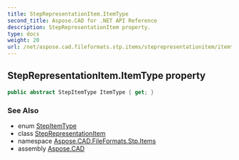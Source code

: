 ```yaml
---
title: StepRepresentationItem.ItemType
second_title: Aspose.CAD for .NET API Reference
description: StepRepresentationItem property. 
type: docs
weight: 20
url: /net/aspose.cad.fileformats.stp.items/steprepresentationitem/itemtype/
---
```

## StepRepresentationItem.ItemType property

```csharp
public abstract StepItemType ItemType { get; }
```

### See Also

* enum [StepItemType](../../stepitemtype/)
* class [StepRepresentationItem](../)
* namespace [Aspose.CAD.FileFormats.Stp.Items](../../steprepresentationitem/)
* assembly [Aspose.CAD](../../../)


